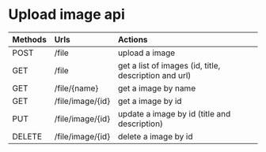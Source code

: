 # Upload image api

| Methods | Urls             | Actions                                               |
|:--------|:-----------------|:------------------------------------------------------|
| POST    | /file            | upload a image                                        |
| GET     | /file            | get a list of images (id, title, description and url) |
| GET     | /file/{name}     | get a image by name                                   |
| GET     | /file/image/{id} | get a image by id                                     |
| PUT     | /file/image/{id} | update a image by id (title and description)          |
| DELETE  | /file/image/{id} | delete a image by id                                  |
